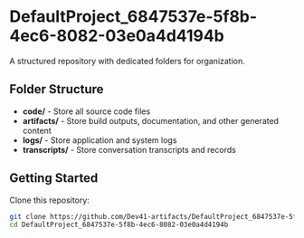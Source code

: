 # DefaultProject_6847537e-5f8b-4ec6-8082-03e0a4d4194b
A structured repository with dedicated folders for organization.

## Folder Structure

- **code/** - Store all source code files
- **artifacts/** - Store build outputs, documentation, and other generated content
- **logs/** - Store application and system logs
- **transcripts/** - Store conversation transcripts and records

## Getting Started

Clone this repository:
```bash
git clone https://github.com/Dev41-artifacts/DefaultProject_6847537e-5f8b-4ec6-8082-03e0a4d4194b
cd DefaultProject_6847537e-5f8b-4ec6-8082-03e0a4d4194b
```
